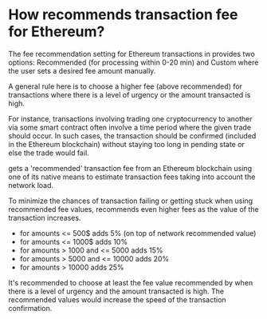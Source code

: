 # How  recommends transaction fee for Ethereum?

The fee recommendation setting for Ethereum transactions in  provides two options: Recommended (for processing within 0-20 min) and Custom where the user sets a desired fee amount manually.

A general rule here is to choose a higher fee (above recommended) for transactions where there is a level of urgency or the amount transacted is high.

For instance, transactions involving trading one cryptocurrency to another via some smart contract often involve a time period where the given trade should occur. In such cases, the transaction should be confirmed (included in the Ethereum blockchain) without staying too long in pending state or else the trade would fail.

 gets a 'recommended' transaction fee from an Ethereum blockchain using one of its native means to estimate transaction fees taking into account the network load.

To minimize the chances of transaction failing or getting stuck when using recommended fee values,  recommends even higher fees as the value of the transaction increases.

- for amounts <= 500$ adds 5% (on top of network recommended value)
- for amounts <= 1000$ adds 10%
- for amounts > 1000 and <= 5000 adds 15%
- for amounts > 5000 and <= 10000 adds 20%
- for amounts > 10000 adds 25%

It's recommended to choose at least the fee value recommended by  when there is a level of urgency and the amount transacted is high. The recommended values would increase the speed of the transaction confirmation.

